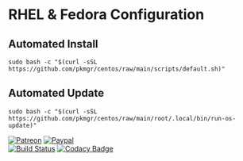 # RHEL & Fedora Configuration  
  
## Automated Install  
  
```shell
sudo bash -c "$(curl -sSL https://github.com/pkmgr/centos/raw/main/scripts/default.sh)"
```

## Automated Update  

```shell
sudo bash -c "$(curl -sSL https://github.com/pkmgr/centos/raw/main/root/.local/bin/run-os-update)"
```

  
[![Patreon](https://img.shields.io/badge/patreon-donate-orange.svg)](https://www.patreon.com/casjay)
[![Paypal](https://img.shields.io/badge/Donate-PayPal-green.svg)](https://www.paypal.me/casjaysdev)  
[![Build Status](https://travis-ci.org/casjay-base/centos.svg?branch=master)](https://travis-ci.org/casjay-base/centos)
[![Codacy Badge](https://app.codacy.com/project/badge/Grade/e26df7c683764c3aa34555221293c4c7)](https://www.codacy.com/gh/casjay-base/centos)

